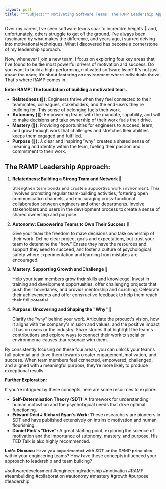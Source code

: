 ```yaml
---
layout: post
title: "**Subject:** Motivating Software Teams: The RAMP Leadership Approach 🚀"
---
```


Over my career, I've seen software teams soar to incredible heights 🚀 and, unfortunately, others struggle to get off the ground.  I've always been fascinated by what makes the difference, and years ago, I started delving into motivational techniques.  What I discovered has become a cornerstone of my leadership approach. 

Now, whenever I join a new team, I focus on exploring four key areas that I've found to be the most powerful drivers of motivation and success. Do you want to build a high-performing, motivated software team? It's not just about the code; it's about fostering an environment where individuals thrive.  That's where RAMP comes in.

**Enter RAMP: The foundation of building a motivated team.** 

*   **Relatedness (🤝):** Engineers thrive when they feel connected to their teammates, colleagues, stakeholders, and the end-users they're building for. This sense of belonging fuels their work.
*   **Autonomy (🌟):** Empowering teams with the mandate, capability, and will to make decisions and take ownership of their work fuels their drive.
*   **Mastery (🧠):** Providing opportunities for engineers to succeed, learn, and grow through work that challenges and stretches their abilities keeps them engaged and fulfilled.
*   **Purpose (🎯):** A clear and inspiring "why" creates a shared sense of meaning and identity within the team, fueling their passion and commitment to their work. 

## The RAMP Leadership Approach:

1.  **Relatedness: Building a Strong Team and Network 🤝**

    Strengthen team bonds and create a supportive work environment.  This involves promoting regular team-building activities, fostering open communication channels, and encouraging cross-functional collaboration between engineers and other departments. Involve stakeholders and users in the development process to create a sense of shared ownership and purpose. 

2.  **Autonomy: Empowering Teams to Own Their Success 🌟**

    Give your team the freedom to make decisions and take ownership of their work. Define clear project goals and expectations, but trust your team to determine the "how." Ensure they have the resources and support they need to succeed, and foster a culture of psychological safety where experimentation and learning from mistakes are encouraged.

3.  **Mastery: Supporting Growth and Challenge 🧠**

    Help your team members grow their skills and knowledge. Invest in training and development opportunities, offer challenging projects that push their boundaries, and provide mentorship and coaching. Celebrate their achievements and offer constructive feedback to help them reach their full potential.

4.  **Purpose:  Uncovering and Shaping the "Why" 🎯**

    Clarify the "why" behind your work. Articulate the product's vision, how it aligns with the company's mission and values, and the positive impact it has on users or the industry. Share stories that highlight the team's contributions and explore ways to connect their work to social or environmental causes that resonate with them.


By consistently focusing on these four areas, you can unlock your team's full potential and drive them towards greater engagement, motivation, and success. When team members feel connected, empowered, challenged, and aligned with a meaningful purpose, they're more likely to produce exceptional results.

**Further Exploration:**

If you're intrigued by these concepts, here are some resources to explore:

*   **Self-Determination Theory (SDT):** A framework for understanding human motivation and the psychological needs that drive optimal functioning.
*   **Edward Deci & Richard Ryan's Work:** These researchers are pioneers in SDT and have published extensively on intrinsic motivation and human flourishing.
*   **Daniel Pink's "Drive":** A great starting point, exploring the science of motivation and the importance of autonomy, mastery, and purpose. His TED Talk is also highly recommended.

**Let's Discuss:** Have you experimented with SDT or the RAMP principles within your engineering teams? How have these concepts influenced your approach to leadership and team building? 

#softwaredevelopment #engineeringleadership #motivation #RAMP #teambuilding #collaboration #autonomy #mastery #growth #purpose #leadership
